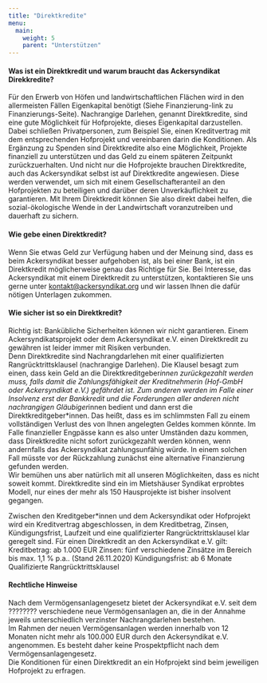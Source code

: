 ```yaml
---
title: "Direktkredite"
menu:
  main:
    weight: 5
    parent: "Unterstützen"
---
```


#### Was ist ein Direktkredit und warum braucht das Ackersyndikat Direkkredite?

Für den Erwerb von Höfen und landwirtschaftlichen Flächen wird in den allermeisten Fällen Eigenkapital benötigt (Siehe Finanzierung-link zu Finanzierungs-Seite). Nachrangige Darlehen, genannt Direktkredite, sind eine gute Möglichkeit für Hofprojekte, dieses Eigenkapital darzustellen. Dabei schließen Privatpersonen, zum Beispiel Sie, einen Kreditvertrag mit dem entsprechenden Hofprojekt und vereinbaren darin die Konditionen. Als Ergänzung zu Spenden sind Direktkredite also eine Möglichkeit, Projekte finanziell zu unterstützen und das Geld zu einem späteren Zeitpunkt zurückzuerhalten. Und nicht nur die Hofprojekte brauchen Direktkredite, auch das Ackersyndikat selbst ist auf Direktkredite angewiesen. Diese werden verwendet, um sich mit einem Gesellschafteranteil an den Hofprojekten zu beteiligen und darüber deren Unverkäuflichkeit zu garantieren. Mit Ihrem Direktkredit können Sie also direkt dabei helfen, die sozial-ökologische Wende in der Landwirtschaft voranzutreiben und dauerhaft zu sichern.

#### Wie gebe einen Direktkredit?

Wenn Sie etwas Geld zur Verfügung haben und der Meinung sind, dass es beim Ackersyndikat besser aufgehoben ist, als bei einer Bank, ist ein Direktkredit möglicherweise genau das Richtige für Sie. Bei Interesse, das Ackersyndikat mit einem Direktkredit zu unterstützen, kontaktieren Sie uns gerne unter kontakt@ackersyndikat.org und wir lassen Ihnen die dafür nötigen Unterlagen zukommen.

#### Wie sicher ist so ein Direktkredit?

Richtig ist: Bankübliche Sicherheiten können wir nicht garantieren. Einem Ackersyndikatsprojekt oder dem Ackersyndikat e.V. einen Direktkredit zu gewähren ist leider immer mit Risiken verbunden.  
Denn Direktkredite sind Nachrangdarlehen mit einer qualifizierten Rangrücktrittsklausel (nachrangige Darlehen). Die Klausel besagt zum einen, dass kein Geld an die Direktkreditgeber*innen zurückgezahlt werden muss, falls damit die Zahlungsfähigkeit der Kreditnehmerin (Hof-GmbH oder Ackersyndikat e.V.) gefährdet ist. Zum anderen werden im Falle einer Insolvenz erst der Bankkredit und die Forderungen aller anderen nicht nachrangigen Gläubiger*innen bedient und dann erst die Direktkreditgeber\*innen. Das heißt, dass es im schlimmsten Fall zu einem vollständigen Verlust des von Ihnen angelegten Geldes kommen könnte.
Im Falle finanzieller Engpässe kann es also unter Umständen dazu kommen, dass Direktkredite nicht sofort zurückgezahlt werden können, wenn andernfalls das Ackersyndikat zahlungsunfähig würde. In einem solchen Fall müsste vor der Rückzahlung zunächst eine alternative Finanzierung gefunden werden.  
Wir bemühen uns aber natürlich mit all unseren Möglichkeiten, dass es nicht soweit kommt. Direktkredite sind ein im Mietshäuser Syndikat erprobtes Modell, nur eines der mehr als 150 Hausprojekte ist bisher insolvent gegangen.

Zwischen den Kreditgeber\*innen und dem Ackersyndikat oder Hofprojekt wird ein Kreditvertrag abgeschlossen, in dem Kreditbetrag, Zinsen, Kündigungsfrist, Laufzeit und eine qualifizierter Rangrücktrittsklausel klar geregelt sind.
Für einen Direktkredit an den Ackersyndikat e.V. gilt:
Kreditbetrag: ab 1.000 EUR
Zinsen: fünf verschiedene Zinsätze im Bereich bis max. 1,1 % p.a.. (Stand 26.11.2020)
Kündigungsfrist: ab 6 Monate
Qualifizierte Rangrücktrittsklausel

#### Rechtliche Hinweise

Nach dem Vermögensanlagengesetz bietet der Ackersyndikat e.V. seit dem ???????? verschiedene neue Vermögensanlagen an, die in der Annahme jeweils unterschiedlich verzinster Nachrangdarlehen bestehen.  
Im Rahmen der neuen Vermögensanlagen werden innerhalb von 12 Monaten nicht mehr als 100.000 EUR durch den Ackersyndikat e.V. angenommen. Es besteht daher keine Prospektpflicht nach dem Vermögensanlagengesetz.  
Die Konditionen für einen Direktkredit an ein Hofprojekt sind beim jeweiligen Hofprojekt zu erfragen.
